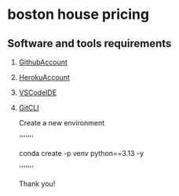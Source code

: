 # boston house pricing

## Software and tools requirements

1. [GithubAccount](https://github.com)
2. [HerokuAccount](https://heroku.com)
3. [VSCodeIDE](https://code.visualstudio.com/)
4. [GitCLI](https://git-scm.com/book/en/v2/getting-Started-The-Command-Line)

   Create a new environment 
   
   '''''''

   conda create -p venv python==3.13 -y

   '''''''

   Thank you!